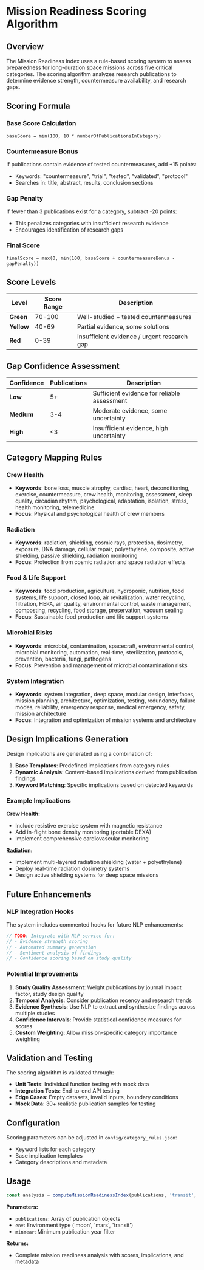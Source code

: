 # Mission Readiness Scoring Algorithm

## Overview

The Mission Readiness Index uses a rule-based scoring system to assess preparedness for long-duration space missions across five critical categories. The scoring algorithm analyzes research publications to determine evidence strength, countermeasure availability, and research gaps.

## Scoring Formula

### Base Score Calculation

```
baseScore = min(100, 10 * numberOfPublicationsInCategory)
```

### Countermeasure Bonus

If publications contain evidence of tested countermeasures, add +15 points:
- Keywords: "countermeasure", "trial", "tested", "validated", "protocol"
- Searches in: title, abstract, results, conclusion sections

### Gap Penalty

If fewer than 3 publications exist for a category, subtract -20 points:
- This penalizes categories with insufficient research evidence
- Encourages identification of research gaps

### Final Score

```
finalScore = max(0, min(100, baseScore + countermeasureBonus - gapPenalty))
```

## Score Levels

| Level | Score Range | Description |
|-------|-------------|-------------|
| **Green** | 70-100 | Well-studied + tested countermeasures |
| **Yellow** | 40-69 | Partial evidence, some solutions |
| **Red** | 0-39 | Insufficient evidence / urgent research gap |

## Gap Confidence Assessment

| Confidence | Publications | Description |
|------------|--------------|-------------|
| **Low** | 5+ | Sufficient evidence for reliable assessment |
| **Medium** | 3-4 | Moderate evidence, some uncertainty |
| **High** | <3 | Insufficient evidence, high uncertainty |

## Category Mapping Rules

### Crew Health
- **Keywords**: bone loss, muscle atrophy, cardiac, heart, deconditioning, exercise, countermeasure, crew health, monitoring, assessment, sleep quality, circadian rhythm, psychological, adaptation, isolation, stress, health monitoring, telemedicine
- **Focus**: Physical and psychological health of crew members

### Radiation
- **Keywords**: radiation, shielding, cosmic rays, protection, dosimetry, exposure, DNA damage, cellular repair, polyethylene, composite, active shielding, passive shielding, radiation monitoring
- **Focus**: Protection from cosmic radiation and space radiation effects

### Food & Life Support
- **Keywords**: food production, agriculture, hydroponic, nutrition, food systems, life support, closed loop, air revitalization, water recycling, filtration, HEPA, air quality, environmental control, waste management, composting, recycling, food storage, preservation, vacuum sealing
- **Focus**: Sustainable food production and life support systems

### Microbial Risks
- **Keywords**: microbial, contamination, spacecraft, environmental control, microbial monitoring, automation, real-time, sterilization, protocols, prevention, bacteria, fungi, pathogens
- **Focus**: Prevention and management of microbial contamination risks

### System Integration
- **Keywords**: system integration, deep space, modular design, interfaces, mission planning, architecture, optimization, testing, redundancy, failure modes, reliability, emergency response, medical emergency, safety, mission architecture
- **Focus**: Integration and optimization of mission systems and architecture

## Design Implications Generation

Design implications are generated using a combination of:

1. **Base Templates**: Predefined implications from category rules
2. **Dynamic Analysis**: Content-based implications derived from publication findings
3. **Keyword Matching**: Specific implications based on detected keywords

### Example Implications

**Crew Health:**
- Include resistive exercise system with magnetic resistance
- Add in-flight bone density monitoring (portable DEXA)
- Implement comprehensive cardiovascular monitoring

**Radiation:**
- Implement multi-layered radiation shielding (water + polyethylene)
- Deploy real-time radiation dosimetry systems
- Design active shielding systems for deep space missions

## Future Enhancements

### NLP Integration Hooks

The system includes commented hooks for future NLP enhancements:

```javascript
// TODO: Integrate with NLP service for:
// - Evidence strength scoring
// - Automated summary generation
// - Sentiment analysis of findings
// - Confidence scoring based on study quality
```

### Potential Improvements

1. **Study Quality Assessment**: Weight publications by journal impact factor, study design quality
2. **Temporal Analysis**: Consider publication recency and research trends
3. **Evidence Synthesis**: Use NLP to extract and synthesize findings across multiple studies
4. **Confidence Intervals**: Provide statistical confidence measures for scores
5. **Custom Weighting**: Allow mission-specific category importance weighting

## Validation and Testing

The scoring algorithm is validated through:

- **Unit Tests**: Individual function testing with mock data
- **Integration Tests**: End-to-end API testing
- **Edge Cases**: Empty datasets, invalid inputs, boundary conditions
- **Mock Data**: 30+ realistic publication samples for testing

## Configuration

Scoring parameters can be adjusted in `config/category_rules.json`:

- Keyword lists for each category
- Base implication templates
- Category descriptions and metadata

## Usage

```javascript
const analysis = computeMissionReadinessIndex(publications, 'transit', 2020);
```

**Parameters:**
- `publications`: Array of publication objects
- `env`: Environment type ('moon', 'mars', 'transit')
- `minYear`: Minimum publication year filter

**Returns:**
- Complete mission readiness analysis with scores, implications, and metadata
